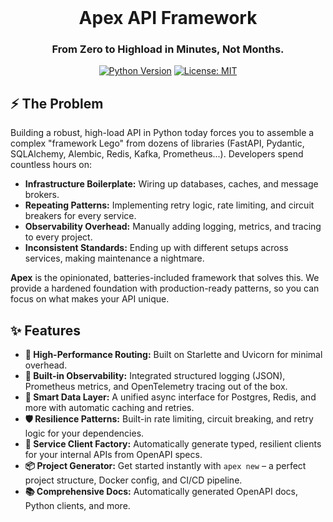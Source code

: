 <div align="center">

<br />

# Apex API Framework

### From Zero to Highload in Minutes, Not Months.

[![Python Version](https://img.shields.io/badge/python-3.10%2B-blue)](https://www.python.org/)
[![License: MIT](https://img.shields.io/badge/License-MIT-yellow.svg)](https://opensource.org/licenses/MIT)

</div>

## ⚡ The Problem

Building a robust, high-load API in Python today forces you to assemble a complex "framework Lego" from dozens of libraries (FastAPI, Pydantic, SQLAlchemy, Alembic, Redis, Kafka, Prometheus...). Developers spend countless hours on:

-   **Infrastructure Boilerplate:** Wiring up databases, caches, and message brokers.
-   **Repeating Patterns:** Implementing retry logic, rate limiting, and circuit breakers for every service.
-   **Observability Overhead:** Manually adding logging, metrics, and tracing to every project.
-   **Inconsistent Standards:** Ending up with different setups across services, making maintenance a nightmare.

**Apex** is the opinionated, batteries-included framework that solves this. We provide a hardened foundation with production-ready patterns, so you can focus on what makes your API unique.

## ✨ Features

-   **🚀 High-Performance Routing:** Built on Starlette and Uvicorn for minimal overhead.
-   **🔮 Built-in Observability:** Integrated structured logging (JSON), Prometheus metrics, and OpenTelemetry tracing out of the box.
-   **💾 Smart Data Layer:** A unified async interface for Postgres, Redis, and more with automatic caching and retries.
-   **🛡️ Resilience Patterns:** Built-in rate limiting, circuit breaking, and retry logic for your dependencies.
-   **🤖 Service Client Factory:** Automatically generate typed, resilient clients for your internal APIs from OpenAPI specs.
-   **📦 Project Generator:** Get started instantly with `apex new` – a perfect project structure, Docker config, and CI/CD pipeline.
-   **📚 Comprehensive Docs:** Automatically generated OpenAPI docs, Python clients, and more.
